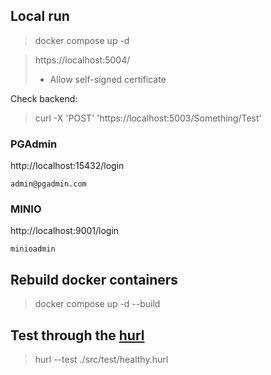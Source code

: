 
## Local run

> docker compose up -d

> https://localhost:5004/
>   * Allow self-signed certificate

Check backend:
> curl -X 'POST' 'https://localhost:5003/Something/Test'


### PGAdmin
http://localhost:15432/login

`admin@pgadmin.com`

### MINIO
http://localhost:9001/login

`minioadmin`

## Rebuild docker containers

> docker compose up -d --build

## Test through the [hurl](hurl.dev)

> hurl --test ./src/test/healthy.hurl